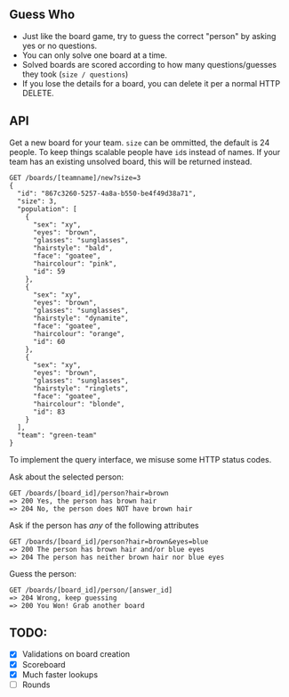 ## Guess Who

  * Just like the board game, try to guess the correct "person" by asking yes or no questions.
  * You can only solve one board at a time.
  * Solved boards are scored according to how many questions/guesses they took (`size / questions`)
  * If you lose the details for a board, you can delete it per a normal HTTP DELETE.

## API

Get a new board for your team. `size` can be ommitted, the default is 24 people.
To keep things scalable people have `id`s instead of names.
If your team has an existing unsolved board, this will be returned instead.

    GET /boards/[teamname]/new?size=3
    {
      "id": "867c3260-5257-4a8a-b550-be4f49d38a71",
      "size": 3,
      "population": [
        {
          "sex": "xy",
          "eyes": "brown",
          "glasses": "sunglasses",
          "hairstyle": "bald",
          "face": "goatee",
          "haircolour": "pink",
          "id": 59
        },
        {
          "sex": "xy",
          "eyes": "brown",
          "glasses": "sunglasses",
          "hairstyle": "dynamite",
          "face": "goatee",
          "haircolour": "orange",
          "id": 60
        },
        {
          "sex": "xy",
          "eyes": "brown",
          "glasses": "sunglasses",
          "hairstyle": "ringlets",
          "face": "goatee",
          "haircolour": "blonde",
          "id": 83
        }
      ],
      "team": "green-team"
    }

To implement the query interface, we misuse some HTTP status codes.

Ask about the selected person:

    GET /boards/[board_id]/person?hair=brown
    => 200 Yes, the person has brown hair
    => 204 No, the person does NOT have brown hair


Ask if the person has *any* of the following attributes

    GET /boards/[board_id]/person?hair=brown&eyes=blue
    => 200 The person has brown hair and/or blue eyes
    => 204 The person has neither brown hair nor blue eyes

Guess the person:

    GET /boards/[board_id]/person/[answer_id]
    => 204 Wrong, keep guessing
    => 200 You Won! Grab another board

## TODO:

  * [x] Validations on board creation
  * [x] Scoreboard
  * [x] Much faster lookups
  * [ ] Rounds
